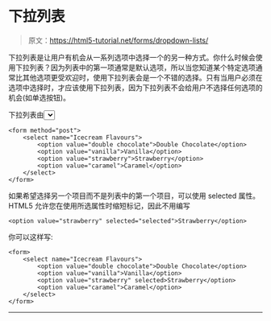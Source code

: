 # 下拉列表

> 原文：<https://html5-tutorial.net/forms/dropdown-lists/>

下拉列表是让用户有机会从一系列选项中选择一个的另一种方式。你什么时候会使用下拉列表？因为列表中的第一项通常是默认选项，所以当您知道某个特定选项通常比其他选项更受欢迎时，使用下拉列表会是一个不错的选择。只有当用户必须在选项中选择时，才应该使用下拉列表，因为下拉列表不会给用户不选择任何选项的机会(如单选按钮)。

下拉列表由<select>元素定义，发送给您的值(通过电子邮件或您的数据库)由 value 属性定义。</select>

```
<form method="post">
	<select name="Icecream Flavours">
		<option value="double chocolate">Double Chocolate</option>
		<option value="vanilla">Vanilla</option>
		<option value="strawberry">Strawberry</option>
		<option value="caramel">Caramel</option>
	</select>
</form>
```

如果希望选择另一个项目而不是列表中的第一个项目，可以使用 selected 属性。HTML5 允许您在使用所选属性时缩短标记，因此不用编写

```
<option value="strawberry" selected="selected">Strawberry</option>
```

你可以这样写:

<input type="hidden" name="IL_IN_ARTICLE">

```
<form>
	<select name="Icecream Flavours">
		<option value="double chocolate">Double Chocolate</option>
		<option value="vanilla">Vanilla</option>
		<option value="strawberry" selected>Strawberry</option>
		<option value="caramel">Caramel</option>
	</select>
</form>
```

* * *